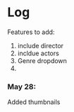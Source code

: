 # Log
Features to add:
1. include director
2. incldue actors
3. Genre dropdown
4. 
### May 28:
Added thumbnails
